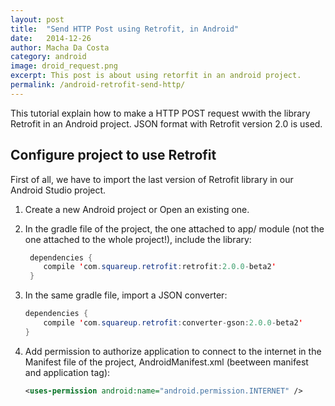 ```yaml
---
layout: post
title:  "Send HTTP Post using Retrofit, in Android"
date:   2014-12-26
author: Macha Da Costa
category: android
image: droid_request.png
excerpt: This post is about using retorfit in an android project.
permalink: /android-retrofit-send-http/
---
```


This tutorial explain how to make a HTTP POST request wwith the library Retrofit in an Android project. JSON format with Retrofit version 2.0 is used.

## Configure project to use Retrofit
First of all, we have to import the last version of Retrofit library in our Android Studio project.

1. Create a new Android project or Open an existing one.
2. In the gradle file of the project, the one attached to app/ module (not the one attached to the whole project!), include the library:

	```java
	 dependencies {
		compile 'com.squareup.retrofit:retrofit:2.0.0-beta2'
	 } 
	```
3. In the same gradle file, import a JSON converter:

	```java
	dependencies {
		compile 'com.squareup.retrofit:converter-gson:2.0.0-beta2'
	}
	```
4. Add permission to authorize application to connect to the internet in the Manifest file of the project, AndroidManifest.xml (beetween manifest and application tag):

	```xml
	<uses-permission android:name="android.permission.INTERNET" />
	```
